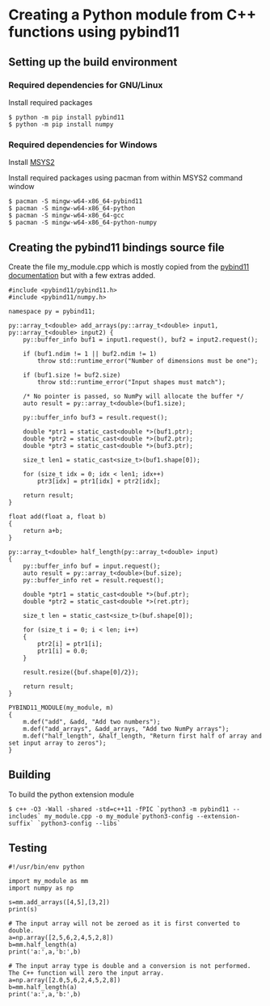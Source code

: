 # Creating a Python module from C++ functions using pybind11

## Setting up the build environment

### Required dependencies for GNU/Linux

Install required packages

```
$ python -m pip install pybind11
$ python -m pip install numpy
```

### Required dependencies for Windows

Install [MSYS2](https://www.msys2.org/)

Install required packages using pacman from within MSYS2 command window

```
$ pacman -S mingw-w64-x86_64-pybind11
$ pacman -S mingw-w64-x86_64-python
$ pacman -S mingw-w64-x86_64-gcc
$ pacman -S mingw-w64-x86_64-python-numpy
```

## Creating the pybind11 bindings source file

Create the file my_module.cpp which is mostly copied from the [pybind11 documentation](https://pybind11.readthedocs.io/en/stable/basics.html) but with a few extras added.
```
#include <pybind11/pybind11.h>
#include <pybind11/numpy.h>

namespace py = pybind11;

py::array_t<double> add_arrays(py::array_t<double> input1, py::array_t<double> input2) {
    py::buffer_info buf1 = input1.request(), buf2 = input2.request();

    if (buf1.ndim != 1 || buf2.ndim != 1)
        throw std::runtime_error("Number of dimensions must be one");

    if (buf1.size != buf2.size)
        throw std::runtime_error("Input shapes must match");

    /* No pointer is passed, so NumPy will allocate the buffer */
    auto result = py::array_t<double>(buf1.size);

    py::buffer_info buf3 = result.request();

    double *ptr1 = static_cast<double *>(buf1.ptr);
    double *ptr2 = static_cast<double *>(buf2.ptr);
    double *ptr3 = static_cast<double *>(buf3.ptr);

    size_t len1 = static_cast<size_t>(buf1.shape[0]);

    for (size_t idx = 0; idx < len1; idx++)
        ptr3[idx] = ptr1[idx] + ptr2[idx];

    return result;
}

float add(float a, float b)
{
    return a+b;
}

py::array_t<double> half_length(py::array_t<double> input)
{
    py::buffer_info buf = input.request();
    auto result = py::array_t<double>(buf.size);
    py::buffer_info ret = result.request();
    
    double *ptr1 = static_cast<double *>(buf.ptr);
    double *ptr2 = static_cast<double *>(ret.ptr);

    size_t len = static_cast<size_t>(buf.shape[0]);

    for (size_t i = 0; i < len; i++)
    {
        ptr2[i] = ptr1[i];
        ptr1[i] = 0.0;
    }

    result.resize({buf.shape[0]/2});

    return result; 
}

PYBIND11_MODULE(my_module, m)
{
    m.def("add", &add, "Add two numbers");
    m.def("add_arrays", &add_arrays, "Add two NumPy arrays");
    m.def("half_length", &half_length, "Return first half of array and set input array to zeros");
}
```

## Building

To build the python extension module

```
$ c++ -O3 -Wall -shared -std=c++11 -fPIC `python3 -m pybind11 --includes` my_module.cpp -o my_module`python3-config --extension-suffix` `python3-config --libs`
```

## Testing

```
#!/usr/bin/env python

import my_module as mm
import numpy as np

s=mm.add_arrays([4,5],[3,2])
print(s)

# The input array will not be zeroed as it is first converted to double.
a=np.array([2,5,6,2,4,5,2,8])
b=mm.half_length(a)
print('a:',a,'b:',b)

# The input array type is double and a conversion is not performed. The C++ function will zero the input array.
a=np.array([2.0,5,6,2,4,5,2,8])
b=mm.half_length(a)
print('a:',a,'b:',b)
```

